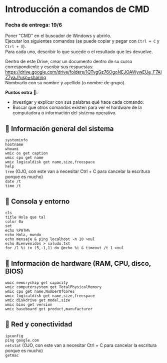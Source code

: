 # Introducción a comandos de CMD

### Fecha de entrega: 19/6

Poner "CMD" en el buscador de Windows y abrirlo.  
Ejecutar los siguientes comandos (se puede copiar y pegar con `Ctrl + C` y `Ctrl + V`).  
Para cada uno, describir lo que sucede o el resultado que les devuelve.   

Dentro de este Drive, crear un documento dentro de su curso correspondiente y escribir sus respuestas:  
https://drive.google.com/drive/folders/1QTvgGz76OgoNEJOAWywEUe_F7AlZ7yaJ?usp=sharing  
Nombrarlo con su nombre y apellido (o nombre de grupo).

**Puntos extra 👀:**
- Investigar y explicar con sus palabras qué hace cada comando.
- Buscar qué otros comandos existen para ver el hardware de la computadora o información del sistema operativo. 

## 🧠 Información general del sistema

`systeminfo`  
`hostname`  
`whoami`  
`wmic os get caption`  
`wmic cpu get name`  
`wmic logicaldisk get name,size,freespace`  
`help`  
`tree` (OJO, con este van a necesitar Ctrl + C para cancelar la escritura porque es mucho)  
`date /t`  
`time /t`  

## 🧼 Consola y entorno

`cls`  
`title Hola que tal`  
`color 0a`  
`set`  
`echo %PATH%`  
`echo Hola, mundo`  
`echo mensaje & ping localhost -n 10 >nul`  
`echo Bienvenidos > saludo.txt`  
`for /l %i in (5,-1,1) do @echo %i & timeout /t 1 >nul`  

## 💾 Información de hardware (RAM, CPU, disco, BIOS)

`wmic memorychip get capacity`  
`wmic computersystem get TotalPhysicalMemory`  
`wmic cpu get name,NumberOfCores`  
`wmic logicaldisk get name,size,freespace`  
`wmic diskdrive get model,size`  
`wmic bios get version`  
`wmic baseboard get product,manufacturer`  

## 📡 Red y conectividad
`ipconfig`  
`ping google.com`  
`netstat` (OJO, con este van a necesitar Ctrl + C para cancelar la escritura porque es mucho)  
`getmac`  

